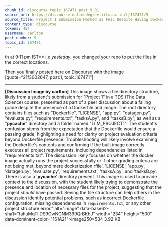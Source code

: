 ```yaml
---
chunk_id: discourse_topic_167471_post_9_01
source_url: https://discourse.onlinedegree.iitm.ac.in/t/167471/9
source_title: Project 1 Submission Marked as FAIL Despite Having Dockerfile & Image
content_type: discourse
tokens: 454
username: carlton
post_number: 9
topic_id: 167471
---
```


th at 9:11 pm IST** i.e *yesteday*, you changed your repo to put the files in the correct locations.

Then you finally posted here on Discourse with the image [quote=“21f3002647, post:1, topic:167471”]

---

**[Discussion Image by carlton]** This image shows a file directory structure, likely from a student's submission for "Project 1" in a TDS (The Data Science) course, presented as part of a peer discussion about a failing grade despite the presence of a Dockerfile and image. The root directory contains files such as "Dockerfile", "LICENSE", "app.py", "datagen.py", "evaluate.py", "requirements.txt", "tasksA.py", and "tasksB.py", as well as a "__pycache__" directory and a folder named "LLM_PROJECT1". The student's confusion stems from the expectation that the Dockerfile would ensure a passing grade, highlighting a need for clarity on project evaluation criteria beyond Dockerfile presence. Troubleshooting will likely involve examining the Dockerfile's contents and confirming if the built image correctly executes all project requirements, including dependencies listed in "requirements.txt". The discussion likely focuses on whether the docker image actually runs the project successfully or if other grading criteria are not being met, beyond mere dockerization.rfile', 'LICENSE', 'app.py', 'datagen.py', 'evaluate.py', 'requirements.txt', 'tasksA.py', and 'tasksB.py'. There is also a '__pycache__' directory present. This image is used to provide context to the discussion, with the student likely trying to demonstrate the presence and location of necessary files for the project, suggesting that the project *should* have passed. Seeing the file structure can help others in the discussion identify potential problems, such as incorrect Dockerfile configuration, missing dependencies in `requirements.txt`, or any other project structure error." alt="image" data-base62-sha1="fahuMqTlIDS9GwNGNM399QrBKhJ" width="234" height="500" data-dominant-color="161A21">image250×534 3.92 KB
